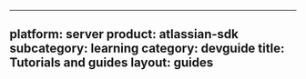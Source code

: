
---
platform: server
product: atlassian-sdk
subcategory: learning
category: devguide
title: Tutorials and guides
layout: guides
---        
